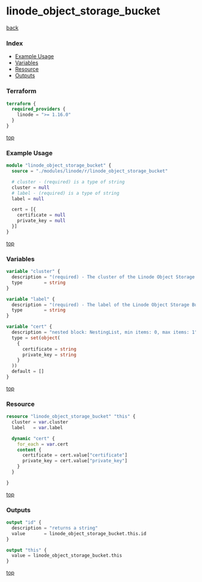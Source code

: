 # linode_object_storage_bucket

[back](../linode.md)

### Index

- [Example Usage](#example-usage)
- [Variables](#variables)
- [Resource](#resource)
- [Outputs](#outputs)

### Terraform

```terraform
terraform {
  required_providers {
    linode = ">= 1.16.0"
  }
}
```

[top](#index)

### Example Usage

```terraform
module "linode_object_storage_bucket" {
  source = "./modules/linode/r/linode_object_storage_bucket"

  # cluster - (required) is a type of string
  cluster = null
  # label - (required) is a type of string
  label = null

  cert = [{
    certificate = null
    private_key = null
  }]
}
```

[top](#index)

### Variables

```terraform
variable "cluster" {
  description = "(required) - The cluster of the Linode Object Storage Bucket."
  type        = string
}

variable "label" {
  description = "(required) - The label of the Linode Object Storage Bucket."
  type        = string
}

variable "cert" {
  description = "nested block: NestingList, min items: 0, max items: 1"
  type = set(object(
    {
      certificate = string
      private_key = string
    }
  ))
  default = []
}
```

[top](#index)

### Resource

```terraform
resource "linode_object_storage_bucket" "this" {
  cluster = var.cluster
  label   = var.label

  dynamic "cert" {
    for_each = var.cert
    content {
      certificate = cert.value["certificate"]
      private_key = cert.value["private_key"]
    }
  }

}
```

[top](#index)

### Outputs

```terraform
output "id" {
  description = "returns a string"
  value       = linode_object_storage_bucket.this.id
}

output "this" {
  value = linode_object_storage_bucket.this
}
```

[top](#index)